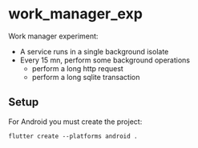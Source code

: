 # work_manager_exp

Work manager experiment:
- A service runs in a single background isolate
- Every 15 mn, perform some background operations
  - perform a long http request
  - perform a long sqlite transaction

## Setup

For Android you must create the project:

```shell
flutter create --platforms android .
```
